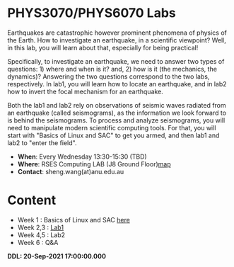 PHYS3070/PHYS6070 Labs
====

Earthquakes are catastrophic however prominent phenomena of physics of the Earth. How to investigate
an earthquake, in a scientific viewpoint? Well, in this lab, you will learn about that, especially for being practical!

Specifically, to investigate an earthquake, we need to answer two types of questions: 1) where and when is it? and, 2) how is it (the mechanics, the dynamics)?
Answering the two questions correspond to the two labs, respectively. In lab1, you will learn how to locate an earthquake, and in lab2 how to invert the focal mechanism for an earthquake.

Both the lab1 and lab2 rely on observations of seismic waves radiated from an earthquake (called seismograms), as the information we look forward to is behind the seismograms. To process and analyze seismograms, you will need to manipulate modern scientific computing tools. For that, you will start with "Basics of Linux and SAC" to get you armed, and then lab1 and lab2 to "enter the field".


- **When**: Every Wednesday 13:30-15:30 (TBD)
- **Where**: RSES Computing LAB (J8 Ground Floor)[map](https://www.google.com/maps/place/Jaeger+8/@-35.2837193,149.115299,18.75z/data=!4m12!1m6!3m5!1s0x345e61a9c2de99:0x1c74dd792f36cd66!2sANU+Research+School+of+Earth+Sciences!8m2!3d-35.2838867!4d149.1150271!3m4!1s0x6b164d8c98037cb3:0x137b95ded7380043!8m2!3d-35.2840535!4d149.1153078)
- **Contact**: sheng.wang(at)anu.edu.au

# Content
- Week 1 : Basics of Linux and SAC [here](https://github.com/sheng09/PHYS3070-6070-Latest/blob/main/Basics/README.md#basics-of-linux-and-sac)
- Week 2,3 : [Lab1](https://github.com/sheng09/PHYS3070-6070-Latest/blob/main/Lab1/README.md#lab1---locating-earthquakes)
- Week 4,5 : Lab2
- Week 6 : Q&A

**DDL: 20-Sep-2021 17:00:00.000**
